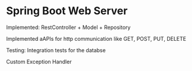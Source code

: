 # Spring Boot Web Server

Implemented: RestController + Model + Repository

Implemented aAPIs for http communication like GET, POST, PUT, DELETE

Testing: Integration tests for the databse

Custom Exception Handler
